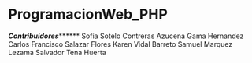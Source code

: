# ProgramacionWeb_PHP
*************Contribuidores*******************
Sofia Sotelo Contreras
Azucena Gama Hernandez
Carlos Francisco Salazar Flores
Karen Vidal Barreto
Samuel Marquez Lezama
Salvador Tena Huerta
